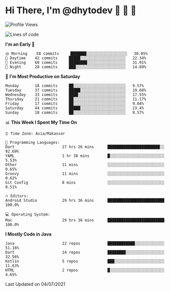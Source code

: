 # Hi There, I'm @dhytodev 👋 👋 👋

<!--
**DhytoDev/dhytodev** is a ✨ _special_ ✨ repository because its `README.md` (this file) appears on your GitHub profile.

Here are some ideas to get you started:

- 🔭 I’m currently working on ...
- 🌱 I’m currently learning ...
- 👯 I’m looking to collaborate on ...
- 🤔 I’m looking for help with ...
- 💬 Ask me about ...
- 📫 How to reach me: ...
- 😄 Pronouns: ...
- ⚡ Fun fact: ...
-->

<!--START_SECTION:waka-->
![Profile Views](http://img.shields.io/badge/Profile%20Views-7-blue)

![Lines of code](https://img.shields.io/badge/From%20Hello%20World%20I%27ve%20Written-275884%20lines%20of%20code-blue)

**I'm an Early 🐤** 

```text
🌞 Morning    58 commits     ███████░░░░░░░░░░░░░░░░░░   30.85% 
🌆 Daytime    42 commits     █████░░░░░░░░░░░░░░░░░░░░   22.34% 
🌃 Evening    60 commits     ████████░░░░░░░░░░░░░░░░░   31.91% 
🌙 Night      28 commits     ███░░░░░░░░░░░░░░░░░░░░░░   14.89%

```
📅 **I'm Most Productive on Saturday** 

```text
Monday       18 commits     ██░░░░░░░░░░░░░░░░░░░░░░░   9.57% 
Tuesday      37 commits     █████░░░░░░░░░░░░░░░░░░░░   19.68% 
Wednesday    33 commits     ████░░░░░░░░░░░░░░░░░░░░░   17.55% 
Thursday     21 commits     ██░░░░░░░░░░░░░░░░░░░░░░░   11.17% 
Friday       17 commits     ██░░░░░░░░░░░░░░░░░░░░░░░   9.04% 
Saturday     44 commits     █████░░░░░░░░░░░░░░░░░░░░   23.4% 
Sunday       18 commits     ██░░░░░░░░░░░░░░░░░░░░░░░   9.57%

```


📊 **This Week I Spent My Time On** 

```text
⌚︎ Time Zone: Asia/Makassar

💬 Programming Languages: 
Dart                     27 hrs 26 mins      ███████████████████████░░   92.69% 
YAML                     1 hr 38 mins        █░░░░░░░░░░░░░░░░░░░░░░░░   5.53% 
Other                    11 mins             ░░░░░░░░░░░░░░░░░░░░░░░░░   0.65% 
Groovy                   11 mins             ░░░░░░░░░░░░░░░░░░░░░░░░░   0.62% 
Git Config               8 mins              ░░░░░░░░░░░░░░░░░░░░░░░░░   0.51%

🔥 Editors: 
Android Studio           29 hrs 36 mins      █████████████████████████   100.0%

💻 Operating System: 
Mac                      29 hrs 36 mins      █████████████████████████   100.0%

```

**I Mostly Code in Java** 

```text
Java                     22 repos            ████████████░░░░░░░░░░░░░   51.16% 
Dart                     14 repos            ████████░░░░░░░░░░░░░░░░░   32.56% 
Kotlin                   5 repos             ███░░░░░░░░░░░░░░░░░░░░░░   11.63% 
HTML                     2 repos             █░░░░░░░░░░░░░░░░░░░░░░░░   4.65%

```



 Last Updated on 04/07/2021
<!--END_SECTION:waka-->
